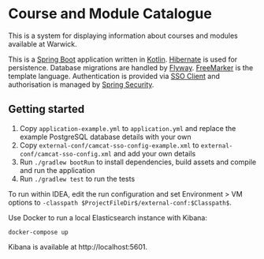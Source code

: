 # Course and Module Catalogue

This is a system for displaying information about courses and modules available at Warwick.

This is a [Spring Boot](https://spring.io/projects/spring-boot) application written in [Kotlin](https://kotlinlang.org). [Hibernate](https://hibernate.org/orm/) is used for persistence. Database migrations are handled by [Flyway](https://flywaydb.org). [FreeMarker](https://freemarker.apache.org) is the template language. Authentication is provided via [SSO Client](https://github.com/UniversityofWarwick/sso-client) and authorisation is managed by [Spring Security](https://spring.io/projects/spring-security).

## Getting started

1. Copy `application-example.yml` to `application.yml` and replace the example PostgreSQL database details with your own
1. Copy `external-conf/camcat-sso-config-example.xml` to `external-conf/camcat-sso-config.xml` and add your own details
1. Run `./gradlew bootRun` to install dependencies, build assets and compile and run the application
1. Run `./gradlew test` to run the tests

To run within IDEA, edit the run configuration and set Environment > VM options to `-classpath $ProjectFileDir$/external-conf:$Classpath$`.

Use Docker to run a local Elasticsearch instance with Kibana:

```docker-compose up```

Kibana is available at http://localhost:5601.
